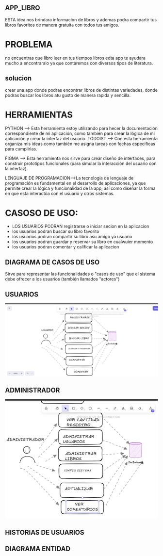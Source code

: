 ## APP_LIBRO
ESTA idea nos brindara informacion de libros y ademas podra compartir tus libros favoritos de manera gratuita con todos tus amigos.


# PROBLEMA
no encuentras que libro leer en tus tiempos libros edta app te ayudara mucho a encontraralo ya que contaremos con diversos tipos de literatura.

## solucion
crear una app donde podras encontrar libros de  distintas variedades, donde podras buscar los libros atu gusto de manera rapida y sencilla.

# HERRAMIENTAS 



 PYTHON --> Esta herramienta estoy utilizando para hecer la documentación correspondiente de mi aplicación, como también para crear la lógica de mi aplicación y crear la interfaz del usuario.
TODOIST --> Con esta herramienta organiza mis ideas como también me asigna tareas con fechas especificas para cumplirlas.


FIGMA --> Esta herramienta nos sirve para crear diseño de interfaces, para construir prototipos funcionales (para simular la interacción del usuario con la interfaz).

LENGUAJE DE PROGRAMACION-->La tecnología de lenguaje de programación es fundamental en el desarrollo de aplicaciones, ya que permite crear la lógica y funcionalidad de la app, así como diseñar la forma en que esta interactúa con el usuario y otros sistemas.



 # CASOSO DE USO:
 * LOS USUARIOS PODRAN registrarse o iniciar secion en la aplicacion
 * los usuarios podran buscar su libro favorito
 * los usuarios podran compartir su libro asu amigo ya usuario
 * los usuarios podran guardar y reservar su libro en cualwuier momento
 * los usuarios podran comentar y calificar la aplicacion

## DIAGRAMA DE CASOS DE USO
Sirve para representar las funcionalidades o "casos de uso" que el sistema debe ofrecer a los usuarios (también llamados "actores")
## USUARIOS
![alt text](<Captura de pantalla 1111.png>)

## ADMINISTRADOR
![alt text](<Captura de pantalla 1222.png>)

## HISTORIAS DE USUARIOS





## DIAGRAMA ENTIDAD